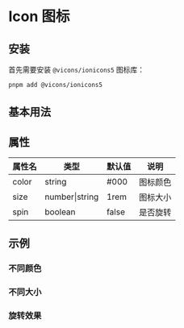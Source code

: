# Icon 图标

## 安装

首先需要安装 `@vicons/ionicons5` 图标库：

```bash
pnpm add @vicons/ionicons5
```

## 基本用法

<preview path="./demos/BasicUsage.vue"></preview>

## 属性

| 属性名 | 类型 | 默认值 | 说明 |
|--------|------|--------|------|
| color  | string | #000 | 图标颜色 |
| size   | number\|string | 1rem | 图标大小 |
| spin   | boolean | false | 是否旋转 |

## 示例

### 不同颜色

<preview path="./demos/DifferentColors.vue"></preview>

### 不同大小

<preview path="./demos/DifferentSizes.vue"></preview>

### 旋转效果

<preview path="./demos/SpinEffect.vue"></preview>